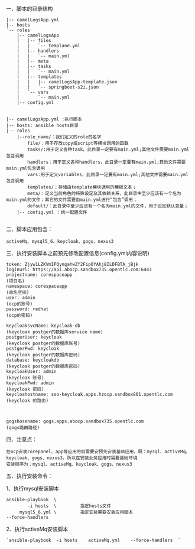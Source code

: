 
一、脚本的目录结构



```
|-- camelLogsApp.yml   
|-- hosts			    
`-- roles
    |-- camelLogsApp
    |   |-- files
    |   |   `-- templane.yml
    |   |-- handlers
    |   |   `-- main.yml
    |   |-- meta
    |   |-- tasks
    |   |   `-- main.yml
    |   |-- templates
    |   |   |-- camelLogsApp-template.json
    |   |   `-- springboot-s2i.json
    |   `-- vars
    |       `-- main.yml
    |-- config.yml

```





```

|-- camelLogsApp.yml :执行脚本
|-- hosts: ansible hosts目录
|-- roles
	|--role_name/：我们定义的role的名字
		file/：用于存放copy或script等模块调用的函数
		tasks/:用于定义各种task，此目录一定要有main.yml;其他文件需要main.yml包含调用
		handlers：用于定义各种handlers，此目录一定要有main.yml;其他文件需要main.yml包含调用
		vars:用于定义variables，此目录一定要有main.yml;其他文件需要main.yml包含调用
		templates/：存储由template模块调用的模板文本；
		meta/：定义当前角色的特殊设定及其依赖关系，此目录中至少应该有一个名为main.yml的文件；其它的文件需要由main.yml进行“包含”调用；
		default/：此目录中至少应该有一个名为main.yml的文件，用于设定默认变量；
	|-- config.yml ：统一配置文件
	
```
	
	
	

二、脚本应用包含：
		
	activeMq、mysql5_6、keycloak、gogs、nexus3
	
	

三、执行安装脚本之前预先修改配置信息(config.yml内容说明)

	token: Zjyw1LZKVmIPQyngaYwZf2FipOYAhj8ILDFBTA_jBjk
	loginurl: https://api.abocp.sandbox735.opentlc.com:6443
	projectname: corespaceapp 																			(项目名) 
	namespace: corespaceapp  																			(命名空间)
	user: admin																							(ocp的账号)
	password: redhat																					(ocp的密码)
	
	keycloaksvcName: keycloak-db      																	(keycloak postger的数据库service name)
	postgerUser: keycloak			  																	(keycloak postger的数据库账号)
	postgerPwd: keycloak			  																	(keycloak postger的数据库密码)
	database: keycloakdb			  																	(keycloak postger的数据库密码)
	keycloakUser: admin				  																	(keycloak 账号)
	keycloakPwd: admin				  																	(keycloak 密码)
	keycloahostname: sso-keycloak.apps.hzocp.sandbox801.opentlc.com   									(keycloak 的路由)
	

	
	gogshosename: gogs.apps.abocp.sandbox735.opentlc.com										        (gogs路由路径)			
	
	
四、注意点：

	在ocp安装corepanel、app等应用的前需要安预先安装基础应用，既：mysql、activeMq、keycloak、gogs、nexus3，所以在安装业务应用时需要基础环境
	安装顺序为：mysql、activeMq、keycloak、gogs、nexus3

五、执行安装命令：

1、执行mysql安装脚本
				              
	ansible-playbook  \
        	-i hosts  \         指定hosts文件     
	     mysql5_6.yml \    	    指定安装需要安装应用脚本 
	--force-handlers  
	

2、执行activeMq安装脚本

    `ansible-playbook  -i hosts    activeMq.yml    --force-handlers  `

